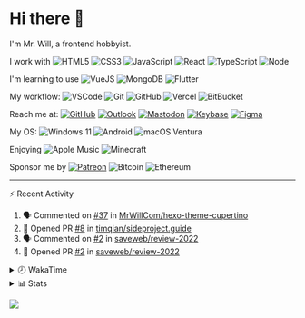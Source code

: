 # Hi there 👋

I'm Mr. Will, a frontend hobbyist.

I work with ![HTML5](https://img.shields.io/badge/HTML5-E34F26.svg?logo=html5&logoColor=white) ![CSS3](https://img.shields.io/badge/CSS3-1572B6.svg?logo=css3&logoColor=white) ![JavaScript](https://img.shields.io/badge/JavaScript-F7DF1E.svg?logo=javascript&logoColor=black) ![React](https://img.shields.io/badge/React-20232a.svg?logo=react&logoColor=61DAFB) ![TypeScript](https://img.shields.io/badge/TypeScript-007ACC.svg?logo=typescript&logoColor=white) ![Node](https://img.shields.io/badge/Node.js-43853D.svg?logo=node.js&logoColor=white)

I'm learning to use ![VueJS](https://img.shields.io/badge/Vue.js-35495e.svg?logo=vue.js&logoColor=4FC08D) ![MongoDB](https://img.shields.io/badge/MongoDB-4ea94b.svg?logo=mongodb&logoColor=white) ![Flutter](https://img.shields.io/badge/Flutter-02569B.svg?logo=flutter&logoColor=white)

My workflow: ![VSCode](https://img.shields.io/badge/VS%20Code-007ACC?logo=visual-studio-code&logoColor=white) ![Git](https://img.shields.io/badge/Git-black?logo=git) ![GitHub](https://img.shields.io/badge/GitHub-181717.svg?logo=github&logoColor=white) ![Vercel](https://img.shields.io/badge/Vercel-333?logo=vercel) ![BitBucket](https://img.shields.io/badge/BitBucket-darkblue?logo=bitbucket)

Reach me at: [![GitHub](https://img.shields.io/badge/GitHub-MrWillCom-181717.svg?logo=github&logoColor=white)](https://github.com/MrWillCom) [![Outlook](https://img.shields.io/badge/Outlook-mr.will.com%40outlook.com-0078D4?logo=microsoft-outlook&logoColor=white)](mailto:mr.will.com@outlook.com) [![Mastodon](https://img.shields.io/badge/Mastodon-@MrWillCom@noc.social-3088D4?logo=mastodon&logoColor=white)](https://noc.social/@MrWillCom) [![Keybase](https://img.shields.io/badge/Keybase-mrwillcom-33A0FF?logo=keybase&logoColor=white)](https://keybase.io/mrwillcom) [![Figma](https://img.shields.io/badge/Figma-MrWillCom-F24E1E?logo=figma&logoColor=white)](https://figma.com/@MrWillCom)

My OS: ![Windows 11](https://img.shields.io/badge/Windows%2011-0078D6?logo=microsoft&logoColor=white) ![Android](https://img.shields.io/badge/Android-3DDC84?logo=android&logoColor=white) ![macOS Ventura](https://img.shields.io/badge/macOS%20Ventura-242524?logo=apple&logoColor=white)

Enjoying ![Apple Music](https://img.shields.io/badge/-Apple%20Music-FA243C.svg?logo=apple-music&logoColor=white) ![Minecraft](https://img.shields.io/badge/Minecraft-JE%201.19.2-62B47A.svg?logo=mojang-studios&logoColor=white)

Sponsor me by [![Patreon](https://img.shields.io/badge/Patreon-MrWillCom-F96854.svg?logo=patreon&logoColor=white)](https://www.patreon.com/MrWillCom) ![Bitcoin](https://img.shields.io/badge/Bitcoin-bc1qd8w0qdjdj8gy6nr4cwvfywsv7w7ysqzwdf7sm5-000000.svg?logo=bitcoin&logoColor=white) ![Ethereum](https://img.shields.io/badge/Ethereum-0x44Baea5016C461aA838ff9B369A60246A9a540Eb-3C3C3D.svg?logo=ethereum&logoColor=white)

---

⚡ Recent Activity

<!--START_SECTION:activity-->
1. 🗣 Commented on [#37](https://github.com/MrWillCom/hexo-theme-cupertino/issues/37) in [MrWillCom/hexo-theme-cupertino](https://github.com/MrWillCom/hexo-theme-cupertino)
2. 💪 Opened PR [#8](https://github.com/timqian/sideproject.guide/pull/8) in [timqian/sideproject.guide](https://github.com/timqian/sideproject.guide)
3. 🗣 Commented on [#2](https://github.com/saveweb/review-2022/issues/2) in [saveweb/review-2022](https://github.com/saveweb/review-2022)
4. 💪 Opened PR [#2](https://github.com/saveweb/review-2022/pull/2) in [saveweb/review-2022](https://github.com/saveweb/review-2022)
<!--END_SECTION:activity-->

<details>
<summary>🕗 WakaTime</summary>

<!--START_SECTION:waka-->
![Code Time](http://img.shields.io/badge/Code%20Time-291%20hrs%2024%20mins-blue)

**I'm an Early 🐤** 

```text
🌞 Morning    119 commits    ███░░░░░░░░░░░░░░░░░░░░░░   13.98% 
🌆 Daytime    321 commits    █████████░░░░░░░░░░░░░░░░   37.72% 
🌃 Evening    396 commits    ███████████░░░░░░░░░░░░░░   46.53% 
🌙 Night      15 commits     ░░░░░░░░░░░░░░░░░░░░░░░░░   1.76%

```
📅 **I'm Most Productive on Wednesday** 

```text
Monday       121 commits    ███░░░░░░░░░░░░░░░░░░░░░░   14.22% 
Tuesday      142 commits    ████░░░░░░░░░░░░░░░░░░░░░   16.69% 
Wednesday    145 commits    ████░░░░░░░░░░░░░░░░░░░░░   17.04% 
Thursday     106 commits    ███░░░░░░░░░░░░░░░░░░░░░░   12.46% 
Friday       87 commits     ██░░░░░░░░░░░░░░░░░░░░░░░   10.22% 
Saturday     141 commits    ████░░░░░░░░░░░░░░░░░░░░░   16.57% 
Sunday       109 commits    ███░░░░░░░░░░░░░░░░░░░░░░   12.81%

```


📊 **This Week I Spent My Time On** 

```text
⌚︎ Time Zone: Asia/Shanghai

💬 Programming Languages: 
JavaScript               4 hrs 6 mins        █████░░░░░░░░░░░░░░░░░░░░   22.39% 
Markdown                 3 hrs 15 mins       ████░░░░░░░░░░░░░░░░░░░░░   17.75% 
Astro                    3 hrs 6 mins        ████░░░░░░░░░░░░░░░░░░░░░   16.92% 
Other                    2 hrs 23 mins       ███░░░░░░░░░░░░░░░░░░░░░░   13.09% 
Dart                     1 hr 53 mins        ██░░░░░░░░░░░░░░░░░░░░░░░   10.35%

🔥 Editors: 
VS Code                  18 hrs 19 mins      █████████████████████████   100.0%

💻 Operating System: 
Windows                  17 hrs 55 mins      ████████████████████████░   97.82% 
Mac                      23 mins             ░░░░░░░░░░░░░░░░░░░░░░░░░   2.18%

```

**I Mostly Code in JavaScript** 

```text
JavaScript               19 repos            █████████████░░░░░░░░░░░░   54.29% 
CSS                      6 repos             ████░░░░░░░░░░░░░░░░░░░░░   17.14% 
C++                      3 repos             ██░░░░░░░░░░░░░░░░░░░░░░░   8.57% 
SCSS                     2 repos             █░░░░░░░░░░░░░░░░░░░░░░░░   5.71% 
Swift                    2 repos             █░░░░░░░░░░░░░░░░░░░░░░░░   5.71%

```



 Last Updated on 05/02/2023 18:39:03 UTC
<!--END_SECTION:waka-->

</details>

<details>
  <summary>📊 Stats</summary>
  <img src="https://github-readme-stats.vercel.app/api?username=MrWillCom&hide_title=true&show_icons=true&count_private=true&include_all_commits=true" alt="Stats">
</details>

![](https://hit.yhype.me/github/profile?user_id=47271684)
